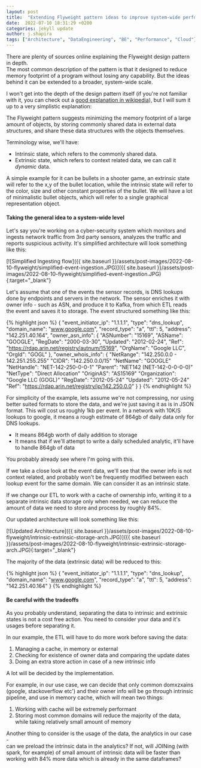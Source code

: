```yaml
---
layout: post
title:  "Extending Flyweight pattern ideas to improve system-wide performance and reduce costs" 
date:  2022-07-10 18:31:29 +0200
categories: jekyll update
author: j.shapira
tags: ["Architecture", "DataEngineering", "BE", "Performance", "Cloud"]
---
```


There are plenty of sources online explaining the Flyweight design pattern in depth.  
The most common description of the pattern is that it designed to reduce memory footprint of a program without losing any capability.
But the ideas behind it can be extended to a broader, system-wide scale.

I won't get into the depth of the design pattern itself (if you're not familiar with it, you can check out a <a href="https://en.wikipedia.org/wiki/Flyweight_pattern" target="_blank">good explanation in wikipedia</a>),
but I will sum it up to a very simplistic explanation:  

The Flyweight pattern suggests minimizing the memory footprint of a large amount of objects, by storing commonly shared data in external data structures,
and share these data structures with the objects themselves.

Terminology wise, we'll have:

- Intrinsic state, which refers to the commonly shared data.
- Extrinsic state, which refers to context related data, we can call it <i>dynamic</i> data.

A simple example for it can be bullets in a shooter game,
an extrinsic state will refer to the x,y of the bullet location, while the intrinsic state will refer to the color, size and other constant properties of the bullet.
We will have a lot of minimalistic bullet objects, which will refer to a single graphical representation object.


#### Taking the general idea to a system-wide level
Let's say you're working on a cyber-security system which monitors and ingests network traffic from 3rd party sensors, analyzes the traffic and reports suspicious activity.
It's simplified architecture will look something like this:

[![Simplified Ingesting flow]({{ site.baseurl }}/assets/post-images/2022-08-10-flyweight/simplified-event-ingestion.JPG)]({{ site.baseurl }}/assets/post-images/2022-08-10-flyweight/simplified-event-ingestion.JPG){:target="_blank"}

Let's assume that one of the events the sensor records, is DNS lookups done by endpoints and servers in the network.
The sensor enriches it with owner info - such as ASN, and produce it to Kafka, from which ETL reads the event and saves it to storage.
The event structured something like this:

{% highlight json %}
{
  "event_initiator_ip": "1.1.1.1",
  "type": "dns_lookup",
  "domain_name": "www.google.com",
  "record_type": "a",
  "ttl": 5,
  "address": "142.251.40.164",
  "owner_asn_info": {
    "ASNumber": "15169",
    "ASName": "GOOGLE",
    "RegDate": "2000-03-30",
    "Updated": "2012-02-24", 
    "Ref": "https://rdap.arin.net/registry/autnum/15169",
    "OrgName": "Google LLC",
    "OrgId": "GOGL"
  },
  "owner_whois_info": {
    "NetRange":       "142.250.0.0 - 142.251.255.255"
    "CIDR":           "142.250.0.0/15"
    "NetName":        "GOOGLE"
    "NetHandle":      "NET-142-250-0-0-1"
    "Parent":         "NET142 (NET-142-0-0-0-0)"
    "NetType":        "Direct Allocation"
    "OriginAS":       "AS15169"
    "Organization":   "Google LLC (GOGL)"
    "RegDate":        "2012-05-24"
    "Updated":        "2012-05-24"
    "Ref":            "https://rdap.arin.net/registry/ip/142.250.0.0"
  }
}
{% endhighlight %}

For simplicity of the example, lets assume we're not compressing, nor using better suited formats to store the data,
and we're just saving it as is in JSON format. This will cost us roughly 1kb per event.
In a network with 10K/S lookups to google, it means a rough estimate of 864gb of daily data only for DNS lookups.

* It means 864gb worth of daily addition to storage
* It means that if we'll attempt to write a daily scheduled analytic, it'll have to handle 864gb of data

You probably already see where I'm going with this.

If we take a close look at the event data, we'll see that the owner info is not context related, and probably won't be frequently modified
between each lookup event for the same domain. We can consider it as an intrinsic state.

If we change our ETL to work with a cache of ownership info, writing it to a separate intrinsic data storage only when needed,
we can reduce the amount of data we need to store and process by roughly 84%.

Our updated architecture will look something like this:

[![Updated Architecture]({{ site.baseurl }}/assets/post-images/2022-08-10-flyweight/intrinsic-extrinsic-storage-arch.JPG)]({{ site.baseurl }}/assets/post-images/2022-08-10-flyweight/intrinsic-extrinsic-storage-arch.JPG){:target="_blank"}

The majority of the data (extrinsic data) will be reduced to this:

{% highlight json %}
{
  "event_initiator_ip": "1.1.1.1",
  "type": "dns_lookup",
  "domain_name": "www.google.com",
  "record_type": "a",
  "ttl": 5,
  "address": "142.251.40.164"
}
{% endhighlight %}


#### Be careful with the tradeoffs
As you probably understand, separating the data to intrinsic and extrinsic states is not a cost free action.
You need to consider your data and it's usages before separating it.

In our example, the ETL will have to do more work before saving the data:
1. Managing a cache, in memory or external
2. Checking for existence of owner data and comparing the update dates
3. Doing an extra store action in case of a new intrinsic info

A lot will be decided by the implementation.

For example,
in our use case, we can decide that only common domxzxains (google, stackoverflow etc') and their owner info will be go through intrinsic pipeline, and use in memory cache,
which will mean two things:

1. Working with cache will be extremely performant
2. Storing most common domains will reduce the majority of the data, while taking relatively small amount of memory

Another thing to consider is the usage of the data, the analytics in our case -   
can we preload the intrinsic data in the analytics? If not, will JOINing (with spark, for example) of small amount of intrinsic data
will be faster than working with 84% more data which is already in the same dataframes?